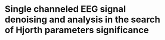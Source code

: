 # Single channeled EEG signal denoising and analysis in the search of Hjorth parameters significance
